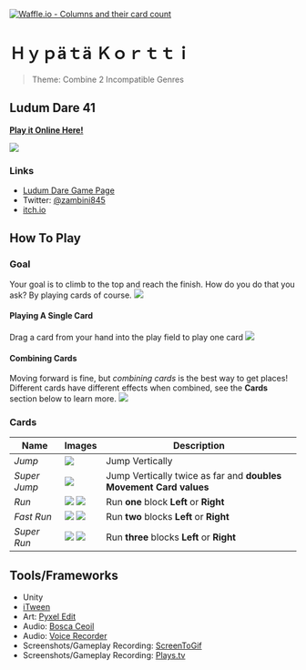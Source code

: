 [![Waffle.io - Columns and their card count](https://badge.waffle.io/randonia/ld41.png?columns=all&style=flat-square)](https://waffle.io/randonia/ld41?utm_source=badge)

# Ｈｙｐäｔä Ｋｏｒｔｔｉ #
> Theme: Combine 2 Incompatible Genres

## Ludum Dare 41 ##

**[Play it Online Here!][12]**

![](https://raw.githubusercontent.com/randonia/ld41/master/screenshots/playerheader.gif)

### Links ###
+ [Ludum Dare Game Page][10]
+ Twitter: [@zambini845][11]
+ [itch.io][12]

## How To Play ##

### Goal ###
Your goal is to climb to the top and reach the finish. How do you do that you ask? By playing cards of course.
![](https://raw.githubusercontent.com/randonia/ld41/master/screenshots/goal.gif)

#### Playing A Single Card ####
Drag a card from your hand into the play field to play one card
![](https://raw.githubusercontent.com/randonia/ld41/master/screenshots/playcard-jump.gif)

#### Combining Cards ####
Moving forward is fine, but *combining cards* is the best way to get places! Different cards have different effects when combined, see the **Cards** section below to learn more.
![](https://raw.githubusercontent.com/randonia/ld41/master/screenshots/playcard-combo.gif)

### Cards ###

| Name | Images | Description |
|------|--------|-------------|
| _Jump_ | ![](https://raw.githubusercontent.com/randonia/ld41/master/screenshots/preview_card_0.png) | Jump Vertically
| _Super Jump_ | ![](https://raw.githubusercontent.com/randonia/ld41/master/screenshots/preview_card_1.png) | Jump Vertically twice as far and **doubles Movement Card values**|
| _Run_ | ![](https://raw.githubusercontent.com/randonia/ld41/master/screenshots/preview_card_3.png) ![](https://raw.githubusercontent.com/randonia/ld41/master/screenshots/preview_card_6.png) | Run **one** block **Left** or **Right**|
| _Fast Run_ | ![](https://raw.githubusercontent.com/randonia/ld41/master/screenshots/preview_card_4.png) ![](https://raw.githubusercontent.com/randonia/ld41/master/screenshots/preview_card_7.png) | Run **two** blocks **Left** or **Right** |
| _Super Run_ | ![](https://raw.githubusercontent.com/randonia/ld41/master/screenshots/preview_card_5.png) ![](https://raw.githubusercontent.com/randonia/ld41/master/screenshots/preview_card_8.png) | Run **three** blocks **Left** or **Right** |

## Tools/Frameworks ##
+ Unity
+ [iTween][20]
+ Art: [Pyxel Edit][21]
+ Audio: [Bosca Ceoil][22]
+ Audio: [Voice Recorder][23]
+ Screenshots/Gameplay Recording: [ScreenToGif][24]
+ Screenshots/Gameplay Recording: [Plays.tv][25]

[10]: https://ldjam.com/events/ludum-dare/41/$84836
[11]: https://twitter.com/zambini845
[12]: https://zambini.itch.io/hypt-kortti
[20]: http://www.pixelplacement.com/itween/index.php
[21]: http://pyxeledit.com
[22]: https://boscaceoil.net
[23]: https://play.google.com/store/apps/details?id=com.media.bestrecorder.audiorecorder
[24]: http://www.screentogif.com
[25]: https://plays.tv
